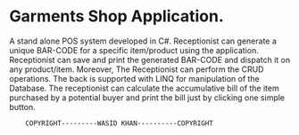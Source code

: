# Garments Shop Application.


A stand alone POS system developed in C#. Receptionist can generate a unique BAR-CODE for a specific item/product using the application. Receptionist can save and print the generated BAR-CODE and dispatch it on any product/item. Moreover, The Receptionist can perform the CRUD operations. The back is supported with LINQ for manipulation of the Database. The receptionist can calculate the accumulative bill of the item purchased by a potential buyer and print the bill just by clicking one simple button.


        COPYRIGHT---------WASID KHAN----------COPYRIGHT
